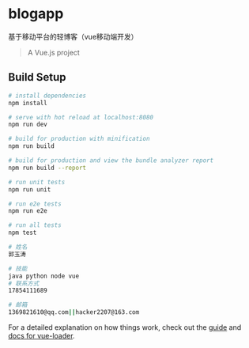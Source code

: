 # blogapp
基于移动平台的轻博客（vue移动端开发）

> A Vue.js project

## Build Setup

``` bash
# install dependencies
npm install

# serve with hot reload at localhost:8080
npm run dev

# build for production with minification
npm run build

# build for production and view the bundle analyzer report
npm run build --report

# run unit tests
npm run unit

# run e2e tests
npm run e2e

# run all tests
npm test
```
``` bash
# 姓名
郭玉涛

# 技能
java python node vue
# 联系方式
17854111689

# 邮箱
1369821610@qq.com||hacker2207@163.com

```
For a detailed explanation on how things work, check out the [guide](http://vuejs-templates.github.io/webpack/) and [docs for vue-loader](http://vuejs.github.io/vue-loader).
